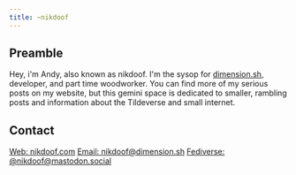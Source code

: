 ```yaml
---
title: ~nikdoof
---
```


## Preamble

Hey, i'm Andy, also known as nikdoof. I'm the sysop for [dimension.sh](/), developer, and part time woodworker. You can find more of my serious posts on my website, but this gemini space is dedicated to smaller, rambling posts and information about the Tildeverse and small internet.

## Contact

[Web: nikdoof.com](https://nikdoof.com)
[Email: nikdoof@dimension.sh](mailto:nikdoof@dimension.sh)
[Fediverse: @nikdoof@mastodon.social](https://mastodon.social/@nikdoof)
